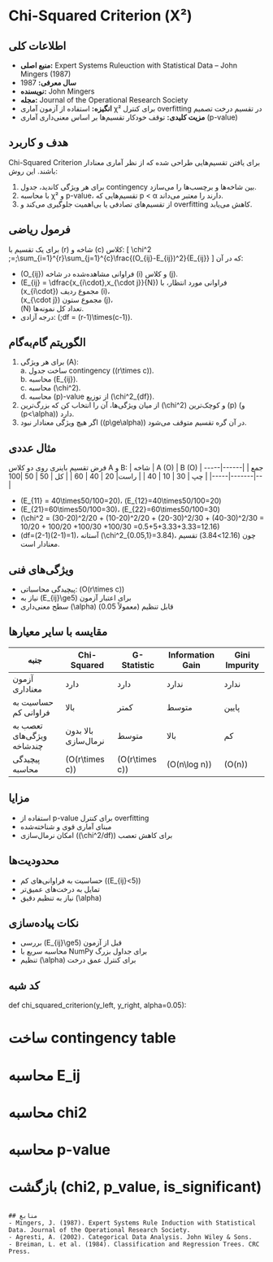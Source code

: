 ﻿# Chi-Squared Criterion (Χ²)

## اطلاعات کلی
- **منبع اصلی:** Expert Systems Ruleuction with Statistical Data – John Mingers (1987)  
- **سال معرفی:** 1987  
- **نویسنده:** John Mingers  
- **مجله:** Journal of the Operational Research Society  
- **انگیزه:** استفاده از آزمون آماری χ² برای کنترل overfitting در تقسیم‌ درخت تصمیم  
- **مزیت کلیدی:** توقف خودکار تقسیم‌ها بر اساس معنی‌داری آماری (p-value)

## هدف و کاربرد
Chi-Squared Criterion برای یافتن تقسیم‌هایی طراحی شده که از نظر آماری معنادار باشند. این روش:
1. برای هر ویژگی کاندید، جدول contingency بین شاخه‌ها و برچسب‌ها را می‌سازد.  
2. با محاسبه χ² و p-value، تقسیم‌هایی که p < α دارند را معتبر می‌داند.  
3. از تقسیم‌های تصادفی یا بی‌اهمیت جلوگیری می‌کند و overfitting کاهش می‌یابد.

## فرمول ریاضی
برای یک تقسیم با \(r\) شاخه و \(c\) کلاس:
\[
\chi^2 \;=\;\sum_{i=1}^{r}\sum_{j=1}^{c}\frac{(O_{ij}-E_{ij})^2}{E_{ij}}
\]
که در آن:
- \(O_{ij}\) فراوانی مشاهده‌شده در شاخه \(i\) و کلاس \(j\).  
- \(E_{ij} = \dfrac{x_{i\cdot}\,x_{\cdot j}}{N}\) فراوانی مورد انتظار، با  
  \(x_{i\cdot}\) مجموع ردیف \(i\)،  
  \(x_{\cdot j}\) مجموع ستون \(j\)،  
  \(N\) تعداد کل نمونه‌ها.  
- درجه آزادی:  \(\;df = (r-1)\times(c-1)\).

## الگوریتم گام‌به‌گام
1. برای هر ویژگی \(A\):  
   a. ساخت جدول contingency \((r\times c)\).  
   b. محاسبه \(E_{ij}\).  
   c. محاسبه \(\chi^2\).  
   d. محاسبه \(p\)-value از توزیع \(\chi^2_{df}\).  
2. از میان ویژگی‌ها، آن را انتخاب کن که بزرگ‌ترین \(\chi^2\) و کوچک‌ترین \(p\) (و \(p<\alpha\)) دارد.  
3. اگر هیچ ویژگی معنادار نبود (\(p\ge\alpha\)) در آن گره تقسیم متوقف می‌شود.

## مثال عددی
فرض تقسیم باینری روی دو کلاس A و B:
| شاخه | A (O) | B (O) | جمع |
|------|-------|-------|-----|
| چپ  | 30    | 10    | 40  |
| راست| 20    | 40    | 60  |
| کل  | 50    | 50    |100  |

- \(E_{11} = 40\times50/100=20\)، \(E_{12}=40\times50/100=20\)  
- \(E_{21}=60\times50/100=30\)، \(E_{22}=60\times50/100=30\)  
- \(\chi^2 = (30-20)^2/20 + (10-20)^2/20 + (20-30)^2/30 + (40-30)^2/30 = 10/20 + 100/20 +100/30 +100/30 =0.5+5+3.33+3.33=12.16\)  
- \(df=(2-1)(2-1)=1\)، آستانه \(\chi^2_{0.05,1}=3.84\)، چون \(12.16>3.84\) تقسیم معنادار است.

## ویژگی‌های فنی
- پیچیدگی محاسباتی: \(O(r\times c)\)  
- نیاز به \(E_{ij}\ge5\) برای اعتبار آزمون  
- سطح معنی‌داری \(\alpha\) قابل تنظیم (معمولاً 0.05)

## مقایسه با سایر معیارها

| جنبه                          | Chi-Squared         | G-Statistic     | Information Gain | Gini Impurity |
|-------------------------------|---------------------|-----------------|------------------|---------------|
| آزمون معناداری               | دارد               | دارد            | ندارد           | ندارد        |
| حساسیت به فراوانی کم         | بالا                | کمتر           | متوسط           | پایین        |
| تعصب به ویژگی‌های چندشاخه   | بالا بدون نرمال‌سازی| متوسط          | بالا            | کم           |
| پیچیدگی محاسبه               | \(O(r\times c)\)    | \(O(r\times c)\)| \(O(n\log n)\)   | \(O(n)\)     |

## مزایا
- استفاده از p-value برای کنترل overfitting  
- مبنای آماری قوی و شناخته‌شده  
- امکان نرمال‌سازی (\(\chi^2/df\)) برای کاهش تعصب

## محدودیت‌ها
- حساسیت به فراوانی‌های کم (\(E_{ij}<5\))  
- تمایل به درخت‌های عمیق‌تر  
- نیاز به تنظیم دقیق \(\alpha\)

## نکات پیاده‌سازی
- بررسی \(E_{ij}\ge5\) قبل از آزمون  
- محاسبه سریع با NumPy برای جداول بزرگ  
- تنظیم \(\alpha\) برای کنترل عمق درخت

## کد شبه
def chi_squared_criterion(y_left, y_right, alpha=0.05):
# ساخت contingency table
# محاسبه E_ij
# محاسبه chi2
# محاسبه p-value
# بازگشت (chi2, p_value, is_significant)

```

## منابع
- Mingers, J. (1987). Expert Systems Rule Induction with Statistical Data. Journal of the Operational Research Society.  
- Agresti, A. (2002). Categorical Data Analysis. John Wiley & Sons.  
- Breiman, L. et al. (1984). Classification and Regression Trees. CRC Press.  
